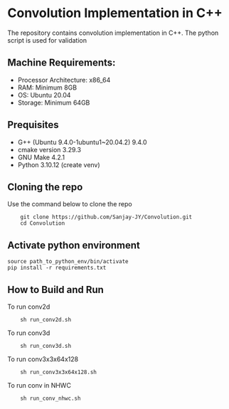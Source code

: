 # Convolution Implementation in C++ 
The repository contains convolution implementation in C++. The python script is used for validation

## Machine Requirements:
- Processor Architecture: x86_64
- RAM: Minimum 8GB
- OS: Ubuntu 20.04 
- Storage: Minimum 64GB

## Prequisites
* G++ (Ubuntu 9.4.0-1ubuntu1~20.04.2) 9.4.0
* cmake version 3.29.3
* GNU Make 4.2.1
* Python 3.10.12 (create venv)

## Cloning the repo
Use the command below to clone the repo
```
    git clone https://github.com/Sanjay-JY/Convolution.git
    cd Convolution
```
## Activate python environment
```
source path_to_python_env/bin/activate
pip install -r requirements.txt
```

## How to Build and Run
To run conv2d
```
    sh run_conv2d.sh
```
To run conv3d
```
    sh run_conv3d.sh
```
To run conv3x3x64x128
```
    sh run_conv3x3x64x128.sh
```
To run conv in NHWC
```
    sh run_conv_nhwc.sh
```